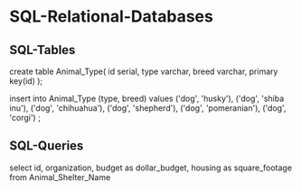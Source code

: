 # SQL-Relational-Databases
## SQL-Tables

create table Animal_Type(
 id serial,
 type varchar,
 breed varchar,
 primary key(id)
);

insert into Animal_Type (type, breed) values
('dog', 'husky'),
('dog', 'shiba inu'),
('dog', 'chihuahua'),
('dog', 'shepherd'),
('dog', 'pomeranian'),
('dog', 'corgi')
;


## SQL-Queries 

select id, organization, budget as dollar_budget, housing as square_footage from Animal_Shelter_Name
